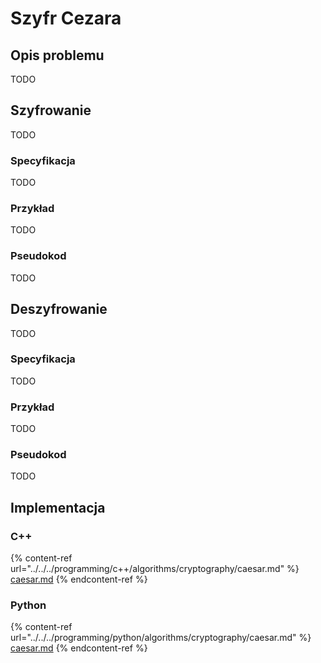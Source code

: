 # Szyfr Cezara

## Opis problemu

TODO

## Szyfrowanie

TODO

### Specyfikacja

TODO

### Przykład

TODO

### Pseudokod

TODO

## Deszyfrowanie

TODO

### Specyfikacja

TODO

### Przykład

TODO

### Pseudokod

TODO

## Implementacja

### C++

{% content-ref url="../../../programming/c++/algorithms/cryptography/caesar.md" %}
[caesar.md](../../../programming/c++/algorithms/cryptography/caesar.md)
{% endcontent-ref %}

### Python

{% content-ref url="../../../programming/python/algorithms/cryptography/caesar.md" %}
[caesar.md](../../../programming/python/algorithms/cryptography/caesar.md)
{% endcontent-ref %}
